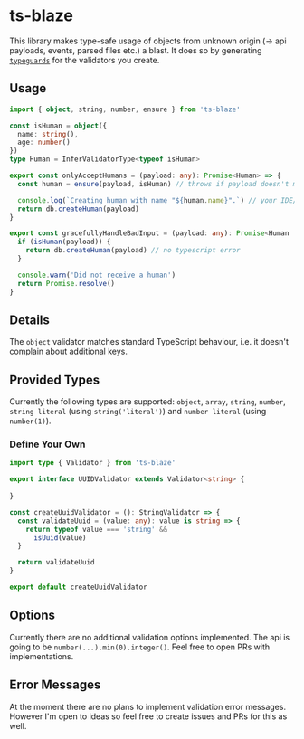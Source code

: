 # ts-blaze

This library makes type-safe usage of objects from unknown origin (-> api payloads, events, parsed files etc.) a blast.
It does so by generating [`typeguards`](https://www.typescriptlang.org/docs/handbook/advanced-types.html#type-guards-and-differentiating-types) for the validators you create.

## Usage

```ts
import { object, string, number, ensure } from 'ts-blaze'

const isHuman = object({
  name: string(),
  age: number()
})
type Human = InferValidatorType<typeof isHuman>

export const onlyAcceptHumans = (payload: any): Promise<Human> => {
  const human = ensure(payload, isHuman) // throws if payload doesn't match schema

  console.log(`Creating human with name "${human.name}".`) // your IDE/Editor can auto complete this
  return db.createHuman(payload)
}

export const gracefullyHandleBadInput = (payload: any): Promise<Human | void> => {
  if (isHuman(payload)) {
    return db.createHuman(payload) // no typescript error
  }

  console.warn('Did not receive a human')
  return Promise.resolve()
}
```

## Details

The `object` validator matches standard TypeScript behaviour, i.e. it doesn't complain about additional keys.

## Provided Types

Currently the following types are supported: `object`, `array`, `string`, `number`, `string literal` (using `string('literal')`) and `number literal` (using `number(1)`).

### Define Your Own

```ts
import type { Validator } from 'ts-blaze'

export interface UUIDValidator extends Validator<string> {
  
}

const createUuidValidator = (): StringValidator => {
  const validateUuid = (value: any): value is string => {
    return typeof value === 'string' &&
      isUuid(value)
  }

  return validateUuid
}

export default createUuidValidator
```

## Options

Currently there are no additional validation options implemented. The api is going to be `number(...).min(0).integer()`. Feel free to open PRs with implementations.

## Error Messages

At the moment there are no plans to implement validation error messages. However I'm open to ideas so feel free to create issues and PRs for this as well.
